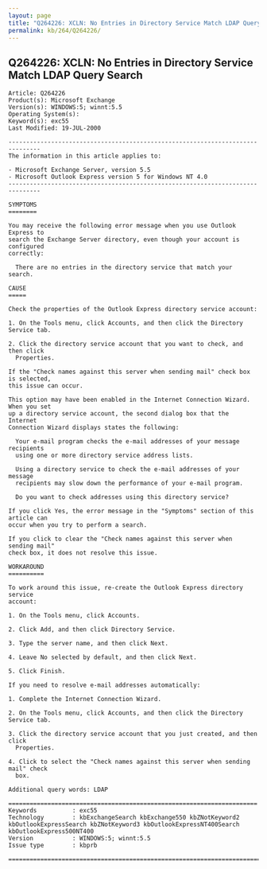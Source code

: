 ```yaml
---
layout: page
title: "Q264226: XCLN: No Entries in Directory Service Match LDAP Query Search"
permalink: kb/264/Q264226/
---
```


## Q264226: XCLN: No Entries in Directory Service Match LDAP Query Search

	Article: Q264226
	Product(s): Microsoft Exchange
	Version(s): WINDOWS:5; winnt:5.5
	Operating System(s): 
	Keyword(s): exc55
	Last Modified: 19-JUL-2000
	
	-------------------------------------------------------------------------------
	The information in this article applies to:
	
	- Microsoft Exchange Server, version 5.5 
	- Microsoft Outlook Express version 5 for Windows NT 4.0 
	-------------------------------------------------------------------------------
	
	SYMPTOMS
	========
	
	You may receive the following error message when you use Outlook Express to
	search the Exchange Server directory, even though your account is configured
	correctly:
	
	  There are no entries in the directory service that match your search.
	
	CAUSE
	=====
	
	Check the properties of the Outlook Express directory service account:
	
	1. On the Tools menu, click Accounts, and then click the Directory Service tab.
	
	2. Click the directory service account that you want to check, and then click
	  Properties.
	
	If the "Check names against this server when sending mail" check box is selected,
	this issue can occur.
	
	This option may have been enabled in the Internet Connection Wizard. When you set
	up a directory service account, the second dialog box that the Internet
	Connection Wizard displays states the following:
	
	  Your e-mail program checks the e-mail addresses of your message recipients
	  using one or more directory service address lists.
	
	  Using a directory service to check the e-mail addresses of your message
	  recipients may slow down the performance of your e-mail program.
	
	  Do you want to check addresses using this directory service?
	
	If you click Yes, the error message in the "Symptoms" section of this article can
	occur when you try to perform a search.
	
	If you click to clear the "Check names against this server when sending mail"
	check box, it does not resolve this issue.
	
	WORKAROUND
	==========
	
	To work around this issue, re-create the Outlook Express directory service
	account:
	
	1. On the Tools menu, click Accounts.
	
	2. Click Add, and then click Directory Service.
	
	3. Type the server name, and then click Next.
	
	4. Leave No selected by default, and then click Next.
	
	5. Click Finish.
	
	If you need to resolve e-mail addresses automatically:
	
	1. Complete the Internet Connection Wizard.
	
	2. On the Tools menu, click Accounts, and then click the Directory Service tab.
	
	3. Click the directory service account that you just created, and then click
	  Properties.
	
	4. Click to select the "Check names against this server when sending mail" check
	  box.
	
	Additional query words: LDAP
	
	======================================================================
	Keywords          : exc55 
	Technology        : kbExchangeSearch kbExchange550 kbZNotKeyword2 kbOutlookExpressSearch kbZNotKeyword3 kbOutlookExpressNT400Search kbOutlookExpress500NT400
	Version           : WINDOWS:5; winnt:5.5
	Issue type        : kbprb
	
	=============================================================================
	
